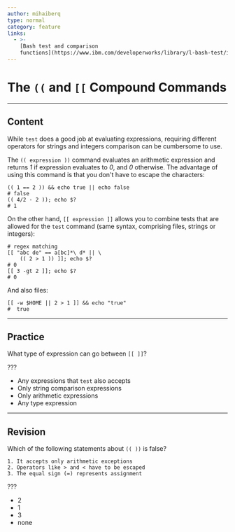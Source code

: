 ```yaml
---
author: mihaiberq
type: normal
category: feature
links:
  - >-
    [Bash test and comparison
    functions](https://www.ibm.com/developerworks/library/l-bash-test/index.html){website}
---
```


# The `((` and `[[` Compound Commands


---

## Content

While `test` does a good job at evaluating expressions, requiring different operators for strings and integers comparison can be cumbersome to use.

The `(( expression ))` command evaluates an arithmetic expression and returns *1* if expression evaluates to *0*, and *0* otherwise. The advantage of using this command is that you don't have to escape the characters:

```plain-text
(( 1 == 2 )) && echo true || echo false
# false
(( 4/2 - 2 )); echo $?
# 1
```

On the other hand, `[[ expression ]]` allows you to combine tests that are allowed for the `test` command (same syntax, comprising files, strings or integers):

```plain-text
# regex matching
[[ "abc de" == a[bc]*\ d* || \
    (( 2 > 1 )) ]]; echo $?
# 0
[[ 3 -gt 2 ]]; echo $?
# 0
```

And also files:

```plain-text
[[ -w $HOME || 2 > 1 ]] && echo "true"
#  true
```


---

## Practice

What type of expression can go between `[[ ]]`?

???

- Any expressions that `test` also accepts
- Only string comparison expressions
- Only arithmetic expressions
- Any type expression


---

## Revision

Which of the following statements about `(( ))` is false?

```plain-text
1. It accepts only arithmetic exceptions
2. Operators like > and < have to be escaped
3. The equal sign (=) represents assignment
```

???

- 2
- 1
- 3
- none
